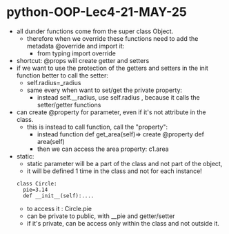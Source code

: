 # python-OOP-Lec4-21-MAY-25
* all dunder functions come from the super class Object.
  * therefore when we override these functions need to add the metadata @override and import it:
    * from typing import override
* shortcut: @props will create getter and setters
* if we want to use the protection of the getters and setters in the init function better to call the setter:
  * self.radius=_radius
  * same every when want to set/get the private property:
    * instead self.__radius, use self.radius , because it calls the setter/getter functions
* can create @property for parameter, even if it's not attribute in the class.
  * this is instead to call function, call the "property":
    * instead function def get_area(self)=> create @property def area(self)
    * then we can access the area property: c1.area
* static:
  *  static parameter will be a part of the class and not part of the object,
  * it will be defined 1 time in the class and not for each instance!
  ```
  class Circle:
    pie=3.14
    def __init__(self):....
  ```
  * to access it : Circle.pie
  * can be private to public, with __pie and getter/setter
  * if it's private, can be access only within the class and not outside it.